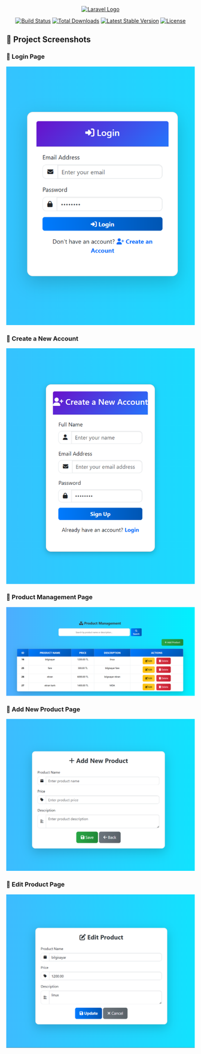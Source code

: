 <p align="center"><a href="https://laravel.com" target="_blank"><img src="https://raw.githubusercontent.com/laravel/art/master/logo-lockup/5%20SVG/2%20CMYK/1%20Full%20Color/laravel-logolockup-cmyk-red.svg" width="400" alt="Laravel Logo"></a></p>

<p align="center">
<a href="https://github.com/laravel/framework/actions"><img src="https://github.com/laravel/framework/workflows/tests/badge.svg" alt="Build Status"></a>
<a href="https://packagist.org/packages/laravel/framework"><img src="https://img.shields.io/packagist/dt/laravel/framework" alt="Total Downloads"></a>
<a href="https://packagist.org/packages/laravel/framework"><img src="https://img.shields.io/packagist/v/laravel/framework" alt="Latest Stable Version"></a>
<a href="https://packagist.org/packages/laravel/framework"><img src="https://img.shields.io/packagist/l/laravel/framework" alt="License"></a>
</p>



## 📌 Project Screenshots

### 🔹 Login Page
![Login Page](https://raw.githubusercontent.com/kuteybeAllito1/Product-Mangement-System/refs/heads/main/public/Image/1.png?token=GHSAT0AAAAAAC6D3QCXRIMZHEGIWME2IXTYZ5OEWSQ)

### 🔹 Create a New Account
![Create aNeew Account](https://raw.githubusercontent.com/kuteybeAllito1/Product-Mangement-System/refs/heads/main/public/Image/2.png?token=GHSAT0AAAAAAC6D3QCWFZ6HI7NUEHVIJJ3SZ5OEW7Q)

### 🔹 Product Management Page
![Product Management](https://raw.githubusercontent.com/kuteybeAllito1/Product-Mangement-System/refs/heads/main/public/Image/3.png?token=GHSAT0AAAAAAC6D3QCWQKAKKI52VRE5JCSUZ5OETRA)

### 🔹 Add New Product Page
![Add Product](https://raw.githubusercontent.com/kuteybeAllito1/Product-Mangement-System/refs/heads/main/public/Image/4.png?token=GHSAT0AAAAAAC6D3QCWCJEBUZMYTZ52J3ZEZ5OEUFQ)

### 🔹 Edit Product Page
![Add Product](https://raw.githubusercontent.com/kuteybeAllito1/Product-Mangement-System/refs/heads/main/public/Image/5.png?token=GHSAT0AAAAAAC6D3QCWYVNQSXWK37XC5LHAZ5OEVBQ)


